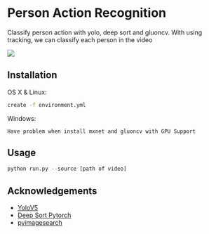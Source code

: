 # Person Action Recognition

Classify person action with yolo, deep sort and gluoncv. With using tracking, we can
classify each person in the video

![](samples/samples.gif)

## Installation

OS X & Linux:

```sh
create -f environment.yml
```

Windows:

```
Have problem when install mxnet and gluoncv with GPU Support
```

## Usage 

```python
python run.py --source [path of video]
```

<!-- ACKNOWLEDGEMENTS -->
## Acknowledgements
* [YoloV5](https://github.com/ultralytics/yolov5)
* [Deep Sort Pytorch](https://github.com/mikel-brostrom/Yolov5_DeepSort_Pytorch)
* [pyimagesearch](https://www.pyimagesearch.com/2019/11/25/human-activity-recognition-with-opencv-and-deep-learning/)
